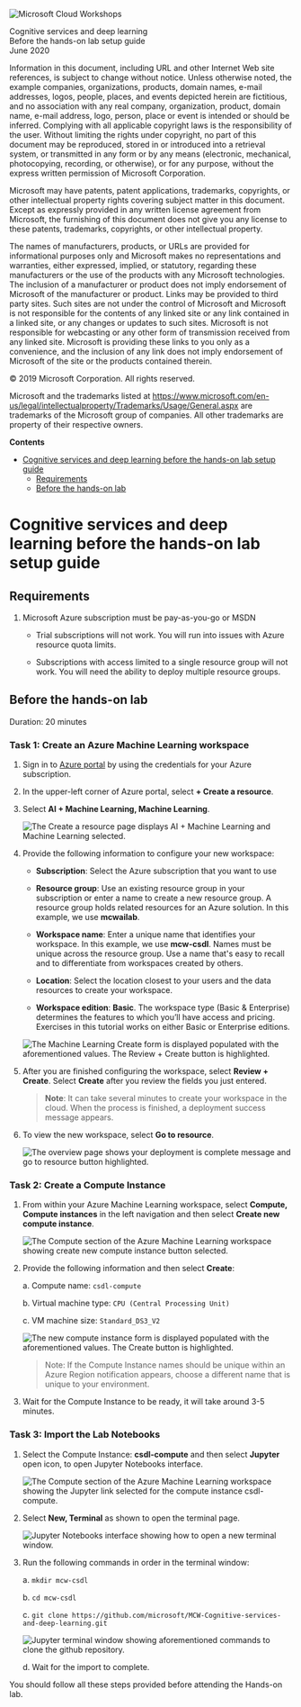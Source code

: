 ![Microsoft Cloud Workshops](https://github.com/Microsoft/MCW-Template-Cloud-Workshop/raw/master/Media/ms-cloud-workshop.png 'Microsoft Cloud Workshops')

<div class="MCWHeader1">
Cognitive services and deep learning
</div>

<div class="MCWHeader2">
Before the hands-on lab setup guide
</div>

<div class="MCWHeader3">
June 2020
</div>

Information in this document, including URL and other Internet Web site references, is subject to change without notice. Unless otherwise noted, the example companies, organizations, products, domain names, e-mail addresses, logos, people, places, and events depicted herein are fictitious, and no association with any real company, organization, product, domain name, e-mail address, logo, person, place or event is intended or should be inferred. Complying with all applicable copyright laws is the responsibility of the user. Without limiting the rights under copyright, no part of this document may be reproduced, stored in or introduced into a retrieval system, or transmitted in any form or by any means (electronic, mechanical, photocopying, recording, or otherwise), or for any purpose, without the express written permission of Microsoft Corporation.

Microsoft may have patents, patent applications, trademarks, copyrights, or other intellectual property rights covering subject matter in this document. Except as expressly provided in any written license agreement from Microsoft, the furnishing of this document does not give you any license to these patents, trademarks, copyrights, or other intellectual property.

The names of manufacturers, products, or URLs are provided for informational purposes only and Microsoft makes no representations and warranties, either expressed, implied, or statutory, regarding these manufacturers or the use of the products with any Microsoft technologies. The inclusion of a manufacturer or product does not imply endorsement of Microsoft of the manufacturer or product. Links may be provided to third party sites. Such sites are not under the control of Microsoft and Microsoft is not responsible for the contents of any linked site or any link contained in a linked site, or any changes or updates to such sites. Microsoft is not responsible for webcasting or any other form of transmission received from any linked site. Microsoft is providing these links to you only as a convenience, and the inclusion of any link does not imply endorsement of Microsoft of the site or the products contained therein.

© 2019 Microsoft Corporation. All rights reserved.

Microsoft and the trademarks listed at <https://www.microsoft.com/en-us/legal/intellectualproperty/Trademarks/Usage/General.aspx> are trademarks of the Microsoft group of companies. All other trademarks are property of their respective owners.

**Contents**

<!-- TOC -->

- [Cognitive services and deep learning before the hands-on lab setup guide](#cognitive-services-and-deep-learning-before-the-hands-on-lab-setup-guide)
  - [Requirements](#requirements)
  - [Before the hands-on lab](#before-the-hands-on-lab)

<!-- /TOC -->

# Cognitive services and deep learning before the hands-on lab setup guide

## Requirements

1. Microsoft Azure subscription must be pay-as-you-go or MSDN

   - Trial subscriptions will not work. You will run into issues with Azure resource quota limits.

   - Subscriptions with access limited to a single resource group will not work. You will need the ability to deploy multiple resource groups.

## Before the hands-on lab

Duration: 20 minutes

### Task 1: Create an Azure Machine Learning workspace

1. Sign in to [Azure portal](https://portal.azure.com) by using the credentials for your Azure subscription.

2. In the upper-left corner of Azure portal, select **+ Create a resource**.

3. Select **AI + Machine Learning, Machine Learning**.

      ![The Create a resource page displays AI + Machine Learning and Machine Learning selected.](images/01.png 'Open Create Azure Machine Learning Workspace')

4. Provide the following information to configure your new workspace:

   - **Subscription**: Select the Azure subscription that you want to use

   - **Resource group**: Use an existing resource group in your subscription or enter a name to create a new resource group. A resource group holds related resources for an Azure solution. In this example, we use **mcwailab**.
  
   - **Workspace name**: Enter a unique name that identifies your workspace. In this example, we use **mcw-csdl**. Names must be unique across the resource group. Use a name that's easy to recall and to differentiate from workspaces created by others.

   - **Location**: Select the location closest to your users and the data resources to create your workspace.

   - **Workspace edition**: **Basic**. The workspace type (Basic & Enterprise) determines the features to which you’ll have access and pricing. Exercises in this tutorial works on either Basic or Enterprise editions.

   ![The Machine Learning Create form is displayed populated with the aforementioned values. The Review + Create button is highlighted.](images/02.png 'Create Azure Machine Learning Workspace page')

5. After you are finished configuring the workspace, select **Review + Create**. Select **Create** after you review the fields you just entered.

    > **Note**: It can take several minutes to create your workspace in the cloud. When the process is finished, a deployment success message appears.

6. To view the new workspace, select **Go to resource**.

   ![The overview page shows your deployment is complete message and go to resource button highlighted.](images/03.png 'Go to Azure Machine Learning workspace')

### Task 2: Create a Compute Instance

1. From within your Azure Machine Learning workspace, select **Compute, Compute instances** in the left navigation and then select **Create new compute instance**.

   ![The Compute section of the Azure Machine Learning workspace showing create new compute instance button selected.](images/04.png 'Create New Compute Instance')

2. Provide the following information and then select **Create**:

    a. Compute name: `csdl-compute`

    b. Virtual machine type: `CPU (Central Processing Unit)`

    c. VM machine size: `Standard_DS3_V2`

   ![The new compute instance form is displayed populated with the aforementioned values. The Create button is highlighted.](images/05.png 'Create New Compute Instance')

   > Note: If the Compute Instance names should be unique within an Azure Region notification appears, choose a different name that is unique to your environment.
  
3. Wait for the Compute Instance to be ready, it will take around 3-5 minutes.

### Task 3: Import the Lab Notebooks

1. Select the Compute Instance: **csdl-compute** and then select **Jupyter** open icon, to open Jupyter Notebooks interface.

   ![The Compute section of the Azure Machine Learning workspace showing the Jupyter link selected for the compute instance csdl-compute.](images/06.png 'Open Jupyter Notebooks')

2. Select **New, Terminal** as shown to open the terminal page.

   ![Jupyter Notebooks interface showing how to open a new terminal window.](images/07.png 'Open Terminal Window')
  
3. Run the following commands in order in the terminal window:

   a. `mkdir mcw-csdl`

   b. `cd mcw-csdl`

   c. `git clone https://github.com/microsoft/MCW-Cognitive-services-and-deep-learning.git`

      ![Jupyter terminal window showing aforementioned commands to clone the github repository.](images/08.png 'Import Repository')

   d. Wait for the import to complete.

You should follow all these steps provided before attending the Hands-on lab.
